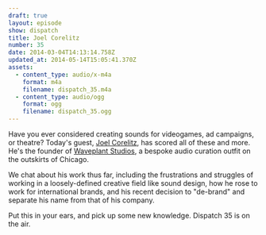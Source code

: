 ```yaml
---
draft: true
layout: episode
show: dispatch
title: Joel Corelitz
number: 35
date: 2014-03-04T14:13:14.758Z
updated_at: 2014-05-14T15:05:41.370Z
assets:
  - content_type: audio/x-m4a
    format: m4a
    filename: dispatch_35.m4a
  - content_type: audio/ogg
    format: ogg
    filename: dispatch_35.ogg
---
```

Have you ever considered creating sounds for videogames, ad campaigns, or theatre? Today's guest, [Joel Corelitz](http://joelcorelitz.com), has scored all of these and more. He's the founder of [Waveplant Studios](http://waveplantstudios.com), a bespoke audio curation outfit on the outskirts of Chicago.

We chat about his work thus far, including the frustrations and struggles of working in a loosely-defined creative field like sound design, how he rose to work for international brands, and his recent decision to "de-brand" and separate his name from that of his company.

Put this in your ears, and pick up some new knowledge. Dispatch 35 is on the air.